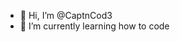 - 👋 Hi, I’m @CaptnCod3
- 🌱 I’m currently learning how to code

<!---
CaptnCod3/CaptnCod3 is a ✨ special ✨ repository because its `README.md` (this file) appears on your GitHub profile.
You can click the Preview link to take a look at your changes.
--->
